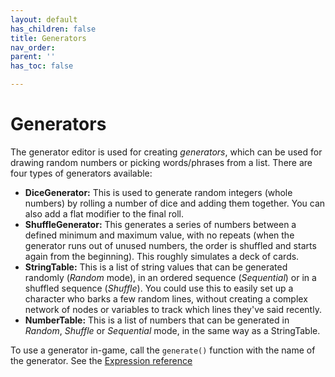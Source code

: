 ```yaml
---
layout: default
has_children: false
title: Generators
nav_order: 
parent: ''
has_toc: false

---
```

# Generators

The generator editor is used for creating _generators_, which can be used for drawing random numbers or picking words/phrases from a list. There are four types of generators available:

* **DiceGenerator:** This is used to generate random integers (whole numbers) by rolling a number of dice and adding them together. You can also add a flat modifier to the final roll.
* **ShuffleGenerator:** This generates a series of numbers between a defined minimum and maximum value, with no repeats (when the generator runs out of unused numbers, the order is shuffled and starts again from the beginning). This roughly simulates a deck of cards.
* **StringTable:** This is a list of string values that can be generated randomly (_Random_ mode), in an ordered sequence (_Sequential_) or in a shuffled sequence (_Shuffle_). You could use this to easily set up a character who barks a few random lines, without creating a complex network of nodes or variables to track which lines they've said recently.
* **NumberTable:** This is a list of numbers that can be generated in _Random_, _Shuffle_ or _Sequential_ mode, in the same way as a StringTable.

To use a generator in-game, call the `generate()` function with the name of the generator. See the [Expression reference](/docs/expression-reference.html "Expression reference")